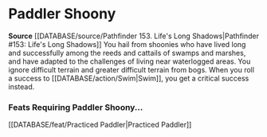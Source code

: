 ﻿---
id: '56'
name: Paddler Shoony
rarity: Common
source: '[[DATABASE/source/Pathfinder 153. Life''s Long Shadows|Pathfinder #153: Life''s
  Long Shadows]]'
type: Heritage

---
# Paddler Shoony

**Source** [[DATABASE/source/Pathfinder 153. Life's Long Shadows|Pathfinder #153: Life's Long Shadows]]
You hail from shoonies who have lived long and successfully among the reeds and cattails of swamps and marshes, and have adapted to the challenges of living near waterlogged areas. You ignore difficult terrain and greater difficult terrain from bogs. When you roll a success to [[DATABASE/action/Swim|Swim]], you get a critical success instead.

### Feats Requiring Paddler Shoony...

[[DATABASE/feat/Practiced Paddler|Practiced Paddler]]